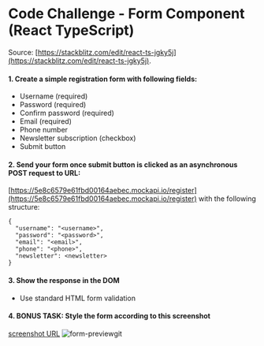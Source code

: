 # Code Challenge - Form Component (React TypeScript)

Source: [https://stackblitz.com/edit/react-ts-jgky5j](https://stackblitz.com/edit/react-ts-jgky5j).

#### 1. Create a simple registration form with following fields:

- Username (required)
- Password (required)
- Confirm password (required)
- Email (required)
- Phone number
- Newsletter subscription (checkbox)
- Submit button

#### 2. Send your form once submit button is clicked as an asynchronous POST request to URL:

[https://5e8c6579e61fbd00164aebec.mockapi.io/register](https://5e8c6579e61fbd00164aebec.mockapi.io/register) with the following structure:

    {
      "username": "<username>",
      "password": "<password>",
      "email": "<email>",
      "phone": "<phone>",
      "newsletter": <newsletter>
    }

#### 3. Show the response in the DOM

- Use standard HTML form validation

#### 4. BONUS TASK: Style the form according to this screenshot

[screenshot URL](https://i.imgur.com/CGzuOmK.png)
![form-preview](https://i.imgur.com/CGzuOmK.png)git 